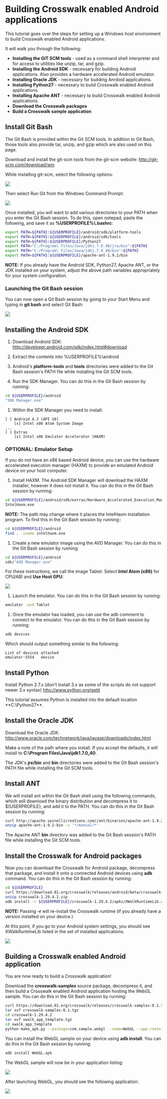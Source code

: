 # Building Crosswalk enabled Android applications

This tutorial goes over the steps for setting up a Windows host environment to build Crosswalk enabled Android applications. 

It will walk you through the following:

* **Installing the GIT SCM tools** - used as a command shell interpreter and for access to utilities like unzip, tar, and gzip.
* **Installing the Android SDK** - necessary for building Android applications. Also provides a hardware accelerated Android 
emulator.
* **Installing Oracle JDK** - necessary for building Anrdoid applications.
* **Installing Python27** - necessary to build Crosswalk enabled Android applications.
* **Installing Apache ANT** - necessary to build Crosswalk enabled Android applications.
* **Download the Crosswalk packages**
* **Build a Crosswalk sample application**

## Install Git Bash
The Git Bash is provided within the Git SCM tools. In addition to Git Bash, those tools also provide tar, unzip, and gzip which 
are also used on this page.

Download and install the git-scm tools from the git-scm website:
<a href='http://git-scm.com/download/win' target='_blank'>http://git-scm.com/download/win</a>

While installing git-scm, select the following options:

<img src='wiki/assets/integrate.png'><br>

Then select Run Git from the Windows Command Prompt:

<img src='wiki/assets/path.png'><br>

Once installed, you will want to add various directories to your PATH when you enter the Git Bash session. To do this, open 
notepad, paste the following, and save it as **%USERPROFILE%\\.bashrc**:
```bash
export PATH=${PATH}:${USERPROFILE}/android/sdk/platform-tools
export PATH=${PATH}:${USERPROFILE}/android/sdk/tools
export PATH=${PATH}:${USERPROFILE}/Python27
export PATH="C:/Program\ Files/Java/jdk1.7.0_40/jre/bin":${PATH}
export PATH="C:/Program\ Files/Java/jdk1.7.0_40/bin":${PATH}
export PATH=${PATH}:${USERPROFILE}/apache-ant-1.9.2/bin 
```

**NOTE:** If you already have the Android SDK, Python27, Apache ANT, or the JDK installed on your system, adjust the above path 
variables appropriately for your system configuration.

### Launching the Git Bash session

You can now open a Git Bash session by going to your Start Menu and typing in **git bash** and select Git Bash:

<img src='wiki/assets/launch.png'><br>

## Installing the Android SDK
1. Download Android SDK:
<a href='http://developer.android.com/sdk/index.html#download' target='_blank'>http://developer.android.com/sdk/index.html#download</a>
1. Extract the contents into %USERPROFILE%\android
1. Android's **platform-tools** and **tools** directories were added to the Git Bash session's PATH file while installing the Git SCM tools.

1. Run the SDK Manager. You can do this in the Git Bash session by running:
```bash
cd ${USERPROFILE}/android
"SDK Manager.exe"
```
1. Within the SDK Manager you need to install:
```
[ ] Android 4.3 (API 18)
    [x] Intel x86 Atom System Image
...
[ ] Extras
    [x] Intel x86 Emulator Accelerator (HAXM)
```

### OPTIONAL: Emulator Setup
If you do not have an x86 based Android device, you can use the hardware accelerated execution manager (HAXM) to provide 
an emulated Android device on your host computer.

1. Install HAXM. The Android SDK Manager will download the HAXM installer, however it does not install it. You can do this in the 
Git Bash session by running:
```bash
cd ${USERPROFILE}/android/sdk/extras/Hardware_Accelerated_Execution_Manager
IntelHaxm.exe
```
**NOTE:** The path may change where it places the IntelHaxm installation program. To find this in the Git Bash session by running::
```bash
cd ${USERPROFILE}/android
find . -iname intelhaxm.exe
```

1. Create a new emulator image using the AVD Manager.  You can do this in the Git Bash session by running:
```bash
cd ${USERPROFILE}/android
sdk/"AVD Manager.exe"
```

For these instructions, we call the image Tablet. Select **Intel Atom (x86)** for CPU/ABI and **Use Host GPU**:

<img src='wiki/assets/emulator.png'><br>

1. Launch the emulator. You can do this in the Git Bash session by running:
```bash
emulator -avd Tablet
```

1. Once the emulator has loaded, you can use the adb comment to connect to the emulator.  You can do this in the Git Bash session by running:
```bash
adb devices
```
Which should output something similar to the following:
```
List of devices attached
emulator-5554   device
```

## Install Python
Install Python 2.7.x (don't install 3.x as some of the scripts do not support newer 3.x syntax)
http://www.python.org/getit

This tutorial assumes Python is installed into the default location **C:\Python27\**.

## Install the Oracle JDK
Download the Oracle JDK:
<a href='http://www.oracle.com/technetwork/java/javase/downloads/index.html' targe='_blank'>http://www.oracle.com/technetwork/java/javase/downloads/index.html</a>

Make a note of the path where you install. If you accept the defaults, it will install to **C:\Program Files\Java\jdk1.7.0_40**.

The JDK's  **jre/bin** and **bin** directories were added to the Git Bash session's PATH file while installing the Git SCM tools.

## Install ANT
We will install ant within the Git Bash shell using the following commands, which will download the binary distribution and 
decompress it to ${USERPROFILE}, and add it to the PATH.  You can do this in the Git Bash session by running:

```bash
curl http://apache.spinellicreations.com//ant/binaries/apache-ant-1.9.2-bin.zip -o apache-ant-1.9.2-bin.zip
unzip apache-ant-1.9.2-bin -x '*/manual/*'
```

The Apache ANT **bin** directory was added to the Git Bash session's PATH file while installing the Git SCM tools.

## Install the Crosswalk for Android packages
Now you can download the Crosswalk for Android package, decompress that package, and install it onto a 
connected Android devices using **adb** command. You can do this in the Git Bash session by running:
```bash
cd ${USERPROFILE}
curl https://download.01.org/crosswalk/releases/android/beta/crosswalk-1.29.4.2.zip -o crosswalk-1.29.4.2.zip
unzip crosswalk-1.29.4.2.zip
adb install -r ${USERPROFILE}/crosswalk-1.29.4.2/apks/XWalkRuntimeLib.apk 
```
**NOTE:** Passing **-r** will re-install the Crosswalk runtime (if you already have a version installed on your device.)

At this point, if you go to your Android system settings, you should see XWalkRuntimeLib listed in the set of installed applications.

<img src='wiki/assets/android-settings.png'><br>

## Building a Crosswalk enabled Android application
You are now ready to build a Crosswalk application!

Download the **crosswalk-samples** source package, decompress it, and then build a Crosswalk enabled 
Android application hosting the WebGL sample. You can do this in the Git Bash session by running:
```bash
curl https://download.01.org/crosswalk/releases/crosswalk-samples-0.1.tgz -o crosswalk-samples-0.1.tgz
tar xvf crosswalk-samples-0.1.tgz
cd crosswalk-1.29.4.2
tar xvf xwalk_app_template.tgz
cd xwalk_app_template
python make_apk.py --package=com.sample.webgl --name=WebGL --app-root=../../samples/webgl --app-local-path=index.html
```
You can install the WebGL sample on your device using **adb install**. You can do this in the Git Bash session by running:
```bash
adb install WebGL.apk
```

The WebGL sample will now be in your application listing:

<img src='wiki/assets/android-apps.png'><br>

After launching WebGL, you should see the following application:

<img src='wiki/assets/android-webgl.png'><br>



